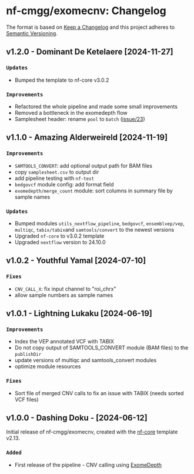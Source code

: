 # nf-cmgg/exomecnv: Changelog

The format is based on [Keep a Changelog](https://keepachangelog.com/en/1.0.0/)
and this project adheres to [Semantic Versioning](https://semver.org/spec/v2.0.0.html).

## v1.2.0 - Dominant De Ketelaere [2024-11-27]

### `Updates`

- Bumped the template to nf-core v3.0.2

### `Improvements`

- Refactored the whole pipeline and made some small improvements
- Removed a bottleneck in the exomedepth flow
- Samplesheet header: rename `pool` to `batch` ([issue/23](https://github.com/nf-cmgg/exomecnv/issues/23))

## v1.1.0 - Amazing Alderweireld [2024-11-19]

### `Improvements`

- `SAMTOOLS_CONVERT`: add optional output path for BAM files
- copy `samplesheet.csv` to output dir
- add pipeline testing with `nf-test`
- `bedgovcf` module config: add format field
- `exomedepth/merge_count` module: sort columns in summary file by sample names

### `Updates`

- Bumped modules `utils_nextflow_pipeline`, `bedgovcf`, `ensemblvep/vep`, `multiqc`, `tabix/tabix`and `samtools/convert` to the newest versions
- Upgraded `nf-core` to v3.0.2 template
- Upgraded `nextflow` version to 24.10.0

## v1.0.2 - Youthful Yamal [2024-07-10]

### `Fixes`

- `CNV_CALL_X`: fix input channel to "roi_chrx"
- allow sample numbers as sample names

## v1.0.1 - Lightning Lukaku [2024-06-19]

### `Improvements`

- Index the VEP annotated VCF with TABIX
- Do not copy output of SAMTOOLS_CONVERT module (BAM files) to the `publishDir`
- update versions of multiqc and samtools_convert modules
- optimize module resources

### `Fixes`

- Sort file of merged CNV calls to fix an issue with TABIX (needs sorted VCF files)

## v1.0.0 - Dashing Doku - [2024-06-12]

Initial release of nf-cmgg/exomecnv, created with the [nf-core](https://nf-co.re/) template v2.13.

### `Added`

- First release of the pipeline - CNV calling using [ExomeDepth](https://github.com/vplagnol/ExomeDepth)
